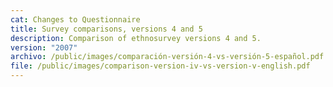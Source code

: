 ```yaml
---
cat: Changes to Questionnaire
title: Survey comparisons, versions 4 and 5
description: Comparison of ethnosurvey versions 4 and 5.
version: "2007"
archivo: /public/images/comparación-versión-4-vs-versión-5-español.pdf
file: /public/images/comparison-version-iv-vs-version-v-english.pdf
---
```

